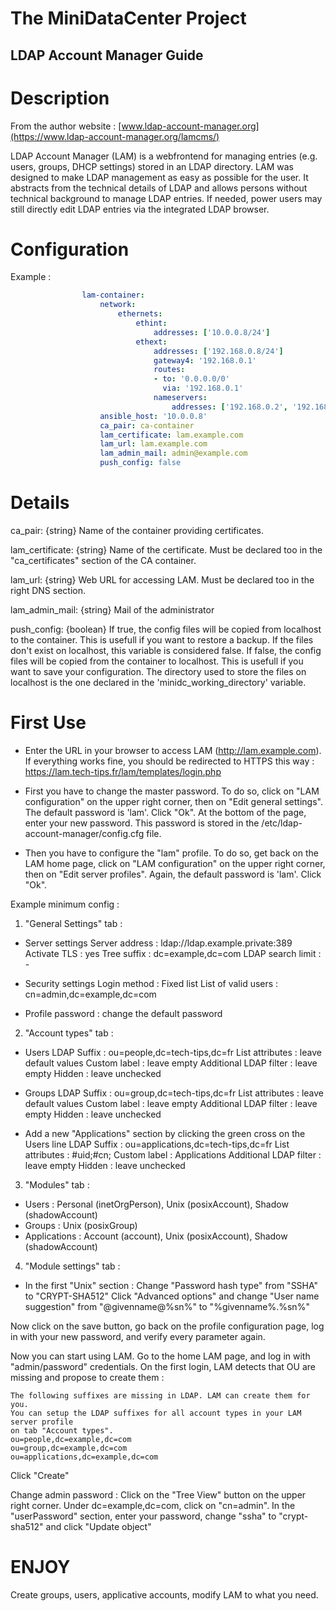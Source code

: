 # The MiniDataCenter Project
## LDAP Account Manager Guide

Description
===========

From the author website : [www.ldap-account-manager.org](https://www.ldap-account-manager.org/lamcms/)

LDAP Account Manager (LAM) is a webfrontend for managing entries (e.g. users, 
groups, DHCP settings) stored in an LDAP directory. LAM was designed to make LDAP
management as easy as possible for the user. It abstracts from the technical 
details of LDAP and allows persons without technical background to manage LDAP 
entries. If needed, power users may still directly edit LDAP entries via the 
integrated LDAP browser.

Configuration
=============

Example :
```yaml
                lam-container:
                    network:
                        ethernets:
                            ethint:
                                addresses: ['10.0.0.8/24']
                            ethext:
                                addresses: ['192.168.0.8/24']
                                gateway4: '192.168.0.1'
                                routes:
                                - to: '0.0.0.0/0'
                                  via: '192.168.0.1'
                                nameservers:
                                    addresses: ['192.168.0.2', '192.168.0.1']
                    ansible_host: '10.0.0.8'
                    ca_pair: ca-container
                    lam_certificate: lam.example.com
                    lam_url: lam.example.com
                    lam_admin_mail: admin@example.com
                    push_config: false
```

Details
=======

ca_pair: {string}
    Name of the container providing certificates.

lam_certificate: {string}
    Name of the certificate. Must be declared too in the "ca_certificates"
  section of the CA container.

lam_url: {string}
    Web URL for accessing LAM. Must be declared too in the right DNS section.

lam_admin_mail: {string}
    Mail of the administrator

push_config: {boolean}
    If true, the config files will be copied from localhost to the container.
  This is usefull if you want to restore a backup. If the files don't exist on
  localhost, this variable is considered false.
    If false, the config files will be copied from the container to localhost.
  This is usefull if you want to save your configuration.
    The directory used to store the files on localhost is the one declared in the
  'minidc_working_directory' variable.

First Use
=========

- Enter the URL in your browser to access LAM (http://lam.example.com).
If everything works fine, you should be redirected to HTTPS this way :
https://lam.tech-tips.fr/lam/templates/login.php

- First you have to change the master password.
To do so, click on "LAM configuration" on the upper right corner, then on
"Edit general settings". The default password is 'lam'. Click "Ok". At the
bottom of the page, enter your new password.
This password is stored in the /etc/ldap-account-manager/config.cfg file.

- Then you have to configure the "lam" profile.
To do so, get back on the LAM home page, click on "LAM configuration" on the
upper right corner, then on "Edit server profiles". Again, the default password
is 'lam'. Click "Ok".

Example minimum config :

1) "General Settings" tab :

- Server settings
Server address : ldap://ldap.example.private:389
Activate TLS : yes
Tree suffix : dc=example,dc=com
LDAP search limit : -

- Security settings
Login method : Fixed list
List of valid users : cn=admin,dc=example,dc=com

- Profile password : change the default password

2) "Account types" tab :

- Users
LDAP Suffix : ou=people,dc=tech-tips,dc=fr
List attributes : leave default values
Custom label : leave empty
Additional LDAP filter : leave empty
Hidden : leave unchecked

- Groups
LDAP Suffix : ou=group,dc=tech-tips,dc=fr
List attributes : leave default values
Custom label : leave empty
Additional LDAP filter : leave empty
Hidden : leave unchecked

- Add a new "Applications" section by clicking the green cross on the Users line
LDAP Suffix : ou=applications,dc=tech-tips,dc=fr
List attributes : #uid;#cn;
Custom label : Applications
Additional LDAP filter : leave empty
Hidden : leave unchecked

3) "Modules" tab :

- Users : Personal (inetOrgPerson), Unix (posixAccount), Shadow (shadowAccount)
- Groups : Unix (posixGroup)
- Applications : Account (account), Unix (posixAccount), Shadow (shadowAccount)

4) "Module settings" tab :

- In the first "Unix" section :
Change "Password hash type" from "SSHA" to "CRYPT-SHA512"
Click "Advanced options" and change "User name suggestion" from "@givenname@%sn%"
to "%givenname%.%sn%"

Now click on the save button, go back on the profile configuration page, log in
with your new password, and verify every parameter again.

Now you can start using LAM.
Go to the home LAM page, and log in with "admin/password" credentials.
On the first login, LAM detects that OU are missing and propose to create them :

```
The following suffixes are missing in LDAP. LAM can create them for you.
You can setup the LDAP suffixes for all account types in your LAM server profile
on tab "Account types".
ou=people,dc=example,dc=com
ou=group,dc=example,dc=com
ou=applications,dc=example,dc=com
```

Click "Create"

Change admin password :
Click on the "Tree View" button on the upper right corner.
Under dc=example,dc=com, click on "cn=admin".
In the "userPassword" section, enter your password, change "ssha" to
"crypt-sha512" and click "Update object"

ENJOY
=====

Create groups, users, applicative accounts, modify LAM to what you need.
